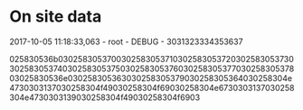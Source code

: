 # On site data

2017-10-05 11:18:33,063 - root - DEBUG - 3031323334353637


025830536b03025830537003025830537103025830537203025830537303025830537403025830537503025830537603025830537703025830537803025830536e030258305363030258305379030258305364030258304e4730303137030258304f49030258304f69030258304e6730303137030258304e4730303139030258304f49030258304f6903

